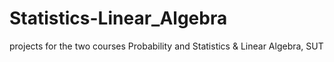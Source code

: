 # Statistics-Linear_Algebra
projects for the two courses Probability and Statistics &amp; Linear Algebra, SUT
